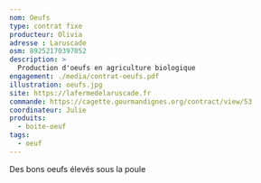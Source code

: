 ```yaml
---
nom: Oeufs
type: contrat fixe
producteur: Olivia
adresse : Laruscade
osm: 89252170397052
description: >
  Production d'oeufs en agriculture biologique
engagement: ./media/contrat-oeufs.pdf
illustration: oeufs.jpg
site: https://lafermedelaruscade.fr
commande: https://cagette.gourmandignes.org/contract/view/53
coordinateur: Julie
produits:
  - boite-oeuf                           
tags:
  - oeuf
---
```


Des bons oeufs élevés sous la poule